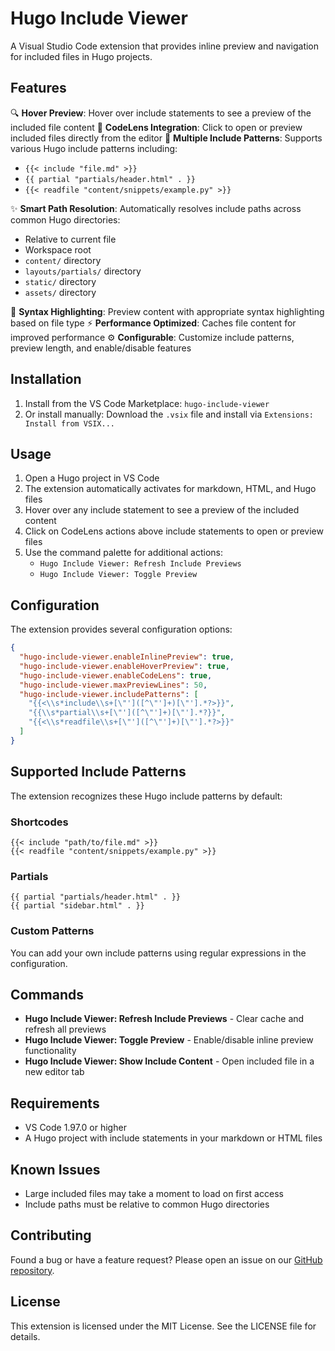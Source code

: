 # Hugo Include Viewer

A Visual Studio Code extension that provides inline preview and navigation for included files in Hugo projects.

## Features

🔍 **Hover Preview**: Hover over include statements to see a preview of the included file content
📄 **CodeLens Integration**: Click to open or preview included files directly from the editor
🎯 **Multiple Include Patterns**: Supports various Hugo include patterns including:
- `{{< include "file.md" >}}`
- `{{ partial "partials/header.html" . }}`
- `{{< readfile "content/snippets/example.py" >}}`

✨ **Smart Path Resolution**: Automatically resolves include paths across common Hugo directories:
- Relative to current file
- Workspace root
- `content/` directory
- `layouts/partials/` directory
- `static/` directory
- `assets/` directory

🎨 **Syntax Highlighting**: Preview content with appropriate syntax highlighting based on file type
⚡ **Performance Optimized**: Caches file content for improved performance
⚙️ **Configurable**: Customize include patterns, preview length, and enable/disable features

## Installation

1. Install from the VS Code Marketplace: `hugo-include-viewer`
2. Or install manually: Download the `.vsix` file and install via `Extensions: Install from VSIX...`

## Usage

1. Open a Hugo project in VS Code
2. The extension automatically activates for markdown, HTML, and Hugo files
3. Hover over any include statement to see a preview of the included content
4. Click on CodeLens actions above include statements to open or preview files
5. Use the command palette for additional actions:
   - `Hugo Include Viewer: Refresh Include Previews`
   - `Hugo Include Viewer: Toggle Preview`

## Configuration

The extension provides several configuration options:

```json
{
  "hugo-include-viewer.enableInlinePreview": true,
  "hugo-include-viewer.enableHoverPreview": true,
  "hugo-include-viewer.enableCodeLens": true,
  "hugo-include-viewer.maxPreviewLines": 50,
  "hugo-include-viewer.includePatterns": [
    "{{<\\s*include\\s+[\"']([^\"']+)[\"'].*?>}}",
    "{{\\s*partial\\s+[\"']([^\"']+)[\"'].*?}}",
    "{{<\\s*readfile\\s+[\"']([^\"']+)[\"'].*?>}}"
  ]
}
```

## Supported Include Patterns

The extension recognizes these Hugo include patterns by default:

### Shortcodes
```hugo
{{< include "path/to/file.md" >}}
{{< readfile "content/snippets/example.py" >}}
```

### Partials
```hugo
{{ partial "partials/header.html" . }}
{{ partial "sidebar.html" . }}
```

### Custom Patterns
You can add your own include patterns using regular expressions in the configuration.

## Commands

- **Hugo Include Viewer: Refresh Include Previews** - Clear cache and refresh all previews
- **Hugo Include Viewer: Toggle Preview** - Enable/disable inline preview functionality
- **Hugo Include Viewer: Show Include Content** - Open included file in a new editor tab

## Requirements

- VS Code 1.97.0 or higher
- A Hugo project with include statements in your markdown or HTML files

## Known Issues

- Large included files may take a moment to load on first access
- Include paths must be relative to common Hugo directories

## Contributing

Found a bug or have a feature request? Please open an issue on our [GitHub repository](https://github.com/unionai/hugo-include-viewer).

## License

This extension is licensed under the MIT License. See the LICENSE file for details.
